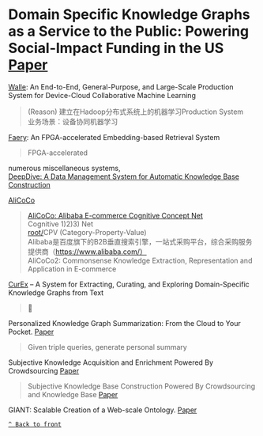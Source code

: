 # Domain Specific Knowledge Graphs as a Service to the Public: Powering Social-Impact Funding in the US [Paper](https://dl.acm.org/doi/10.1145/3394486.3403330)  

[Walle](https://arxiv.org/pdf/2205.14833.pdf): An End-to-End, General-Purpose, and Large-Scale Production System for
Device-Cloud Collaborative Machine Learning    
> (Reason) 建立在Hadoop分布式系统上的机器学习Production System  
> 业务场景：设备协同机器学习  

[Faery](https://www.usenix.org/system/files/osdi22-zeng.pdf): An FPGA-accelerated Embedding-based Retrieval System  
> FPGA-accelerated  

numerous miscellaneous systems,  
[DeepDive: A Data Management System for Automatic Knowledge Base Construction](https://pages.cs.wisc.edu/~shavlik/abstracts/zhang.thesis.abstract.html)  

[AliCoCo](https://github.com/alicogintel/AliCoCo)  
> [AliCoCo: Alibaba E-commerce Cognitive Concept Net](https://arxiv.org/pdf/2003.13230.pdf)  
> Cognitive 1)2)3) Net  
> [root/]()CPV (Category-Property-Value)  
> Alibaba是百度旗下的B2B垂直搜索引擎，一站式采购平台，综合采购服务提供商（https://www.alibaba.com/）  
> AliCoCo2: Commonsense Knowledge Extraction, Representation and Application in E-commerce  

[CurEx](https://hpi.de/en/naumann/people/michael-loster/Document/import_isg/p1883-loster.pdf/b2ef5f9335c25914e940b89d20b30f44.html?cHash=4fcadadb810a65b10e813de85213ce0f) – A System for Extracting, Curating, and Exploring Domain-Specific Knowledge Graphs from Text
> 🪺

Personalized Knowledge Graph Summarization: From the Cloud to Your Pocket. [Paper](https://gemslab.github.io/papers/safavi-2019-glimpse.pdf)  
> Given triple queries, generate personal summary

Subjective Knowledge Acquisition and Enrichment Powered By Crowdsourcing [Paper](https://arxiv.org/pdf/1705.05720.pdf)  
> Subjective Knowledge Base Construction Powered By Crowdsourcing and Knowledge Base [Paper](https://dl.acm.org/doi/10.1145/3183713.3183732)

GIANT: Scalable Creation of a Web-scale Ontology. [Paper](https://arxiv.org/pdf/2004.02118.pdf)  


 [`^ Back to front`](../../../EntpSystems.md)
